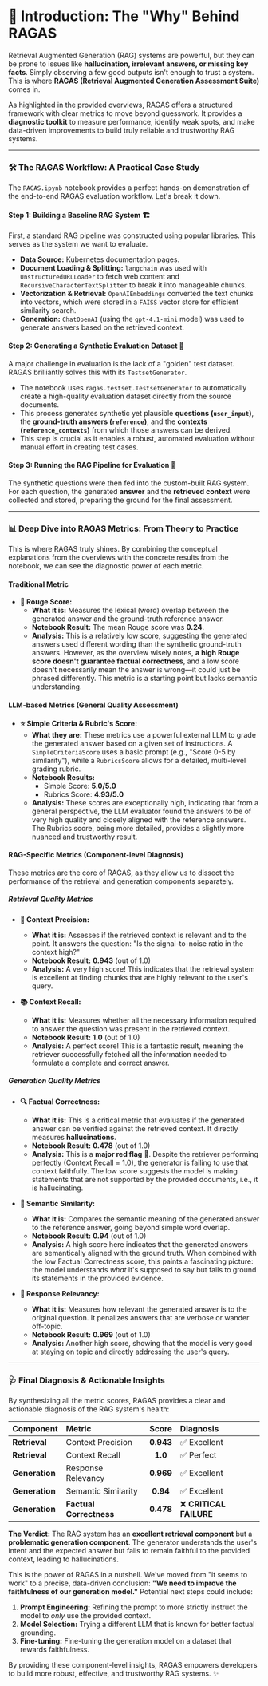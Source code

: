 # 🎯 Introduction: The "Why" Behind RAGAS

Retrieval Augmented Generation (RAG) systems are powerful, but they can be prone to issues like **hallucination, irrelevant answers, or missing key facts**. Simply observing a few good outputs isn't enough to trust a system. This is where **RAGAS (Retrieval Augmented Generation Assessment Suite)** comes in.

As highlighted in the provided overviews, RAGAS offers a structured framework with clear metrics to move beyond guesswork. It provides a **diagnostic toolkit** to measure performance, identify weak spots, and make data-driven improvements to build truly reliable and trustworthy RAG systems.

---

### 🛠️ The RAGAS Workflow: A Practical Case Study

The `RAGAS.ipynb` notebook provides a perfect hands-on demonstration of the end-to-end RAGAS evaluation workflow. Let's break it down.

#### Step 1: Building a Baseline RAG System 🏗️

First, a standard RAG pipeline was constructed using popular libraries. This serves as the system we want to evaluate.

*   **Data Source:** Kubernetes documentation pages.
*   **Document Loading & Splitting:** `langchain` was used with `UnstructuredURLLoader` to fetch web content and `RecursiveCharacterTextSplitter` to break it into manageable chunks.
*   **Vectorization & Retrieval:** `OpenAIEmbeddings` converted the text chunks into vectors, which were stored in a `FAISS` vector store for efficient similarity search.
*   **Generation:** `ChatOpenAI` (using the `gpt-4.1-mini` model) was used to generate answers based on the retrieved context.

#### Step 2: Generating a Synthetic Evaluation Dataset 🧪

A major challenge in evaluation is the lack of a "golden" test dataset. RAGAS brilliantly solves this with its `TestsetGenerator`.

*   The notebook uses `ragas.testset.TestsetGenerator` to automatically create a high-quality evaluation dataset directly from the source documents.
*   This process generates synthetic yet plausible **questions (`user_input`)**, the **ground-truth answers (`reference`)**, and the **contexts (`reference_contexts`)** from which those answers can be derived.
*   This step is crucial as it enables a robust, automated evaluation without manual effort in creating test cases.

#### Step 3: Running the RAG Pipeline for Evaluation 🏃

The synthetic questions were then fed into the custom-built RAG system. For each question, the generated **answer** and the **retrieved context** were collected and stored, preparing the ground for the final assessment.

---

### 📊 Deep Dive into RAGAS Metrics: From Theory to Practice

This is where RAGAS truly shines. By combining the conceptual explanations from the overviews with the concrete results from the notebook, we can see the diagnostic power of each metric.

#### Traditional Metric

*   **📜 Rouge Score:**
    *   **What it is:** Measures the lexical (word) overlap between the generated answer and the ground-truth reference answer.
    *   **Notebook Result:** The mean Rouge score was **0.24**.
    *   **Analysis:** This is a relatively low score, suggesting the generated answers used different wording than the synthetic ground-truth answers. However, as the overview wisely notes, **a high Rouge score doesn't guarantee factual correctness**, and a low score doesn't necessarily mean the answer is wrong—it could just be phrased differently. This metric is a starting point but lacks semantic understanding.

#### LLM-based Metrics (General Quality Assessment)

*   **⭐ Simple Criteria & Rubric's Score:**
    *   **What they are:** These metrics use a powerful external LLM to grade the generated answer based on a given set of instructions. A `SimpleCriteriaScore` uses a basic prompt (e.g., "Score 0-5 by similarity"), while a `RubricsScore` allows for a detailed, multi-level grading rubric.
    *   **Notebook Results:**
        *   Simple Score: **5.0/5.0**
        *   Rubrics Score: **4.93/5.0**
    *   **Analysis:** These scores are exceptionally high, indicating that from a general perspective, the LLM evaluator found the answers to be of very high quality and closely aligned with the reference answers. The Rubrics score, being more detailed, provides a slightly more nuanced and trustworthy result.

#### RAG-Specific Metrics (Component-level Diagnosis)

These metrics are the core of RAGAS, as they allow us to dissect the performance of the retrieval and generation components separately.

##### Retrieval Quality Metrics

*   **🎯 Context Precision:**
    *   **What it is:** Assesses if the retrieved context is relevant and to the point. It answers the question: "Is the signal-to-noise ratio in the context high?"
    *   **Notebook Result:** **0.943** (out of 1.0)
    *   **Analysis:** A very high score! This indicates that the retrieval system is excellent at finding chunks that are highly relevant to the user's query.

*   **📚 Context Recall:**
    *   **What it is:** Measures whether all the necessary information required to answer the question was present in the retrieved context.
    *   **Notebook Result:** **1.0** (out of 1.0)
    *   **Analysis:** A perfect score! This is a fantastic result, meaning the retriever successfully fetched all the information needed to formulate a complete and correct answer.

##### Generation Quality Metrics

*   **🔍 Factual Correctness:**
    *   **What it is:** This is a critical metric that evaluates if the generated answer can be verified against the retrieved context. It directly measures **hallucinations**.
    *   **Notebook Result:** **0.478** (out of 1.0)
    *   **Analysis:** This is a **major red flag** 🚩. Despite the retriever performing perfectly (Context Recall = 1.0), the generator is failing to use that context faithfully. The low score suggests the model is making statements that are not supported by the provided documents, i.e., it is hallucinating.

*   **🧠 Semantic Similarity:**
    *   **What it is:** Compares the semantic meaning of the generated answer to the reference answer, going beyond simple word overlap.
    *   **Notebook Result:** **0.94** (out of 1.0)
    *   **Analysis:** A high score here indicates that the generated answers are semantically aligned with the ground truth. When combined with the low Factual Correctness score, this paints a fascinating picture: the model understands *what* it's supposed to say but fails to ground its statements in the provided evidence.

*   **💬 Response Relevancy:**
    *   **What it is:** Measures how relevant the generated answer is to the original question. It penalizes answers that are verbose or wander off-topic.
    *   **Notebook Result:** **0.969** (out of 1.0)
    *   **Analysis:** Another high score, showing that the model is very good at staying on topic and directly addressing the user's query.

---

### 🩺 Final Diagnosis & Actionable Insights

By synthesizing all the metric scores, RAGAS provides a clear and actionable diagnosis of the RAG system's health:

| Component | Metric | Score | Diagnosis |
| :--- | :--- | :---: | :--- |
| **Retrieval** | Context Precision | **0.943** | ✅ Excellent |
| **Retrieval** | Context Recall | **1.0** | ✅ Perfect |
| **Generation** | Response Relevancy | **0.969** | ✅ Excellent |
| **Generation** | Semantic Similarity | **0.94** | ✅ Excellent |
| **Generation** | **Factual Correctness** | **0.478** | ❌ **CRITICAL FAILURE** |

**The Verdict:** The RAG system has an **excellent retrieval component** but a **problematic generation component**. The generator understands the user's intent and the expected answer but fails to remain faithful to the provided context, leading to hallucinations.

This is the power of RAGAS in a nutshell. We've moved from "it seems to work" to a precise, data-driven conclusion: **"We need to improve the faithfulness of our generation model."** Potential next steps could include:

1.  **Prompt Engineering:** Refining the prompt to more strictly instruct the model to *only* use the provided context.
2.  **Model Selection:** Trying a different LLM that is known for better factual grounding.
3.  **Fine-tuning:** Fine-tuning the generation model on a dataset that rewards faithfulness.

By providing these component-level insights, RAGAS empowers developers to build more robust, effective, and trustworthy RAG systems. ✨